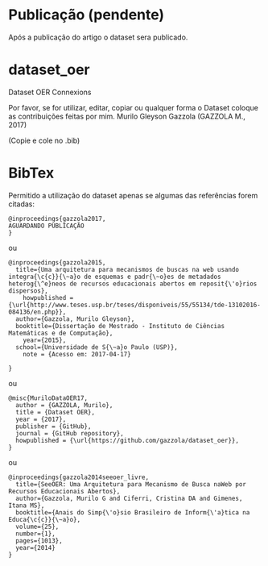 # Publicação (pendente)
Após a publicação do artigo o dataset sera publicado.

# dataset_oer
Dataset OER Connexions

Por favor, se for utilizar, editar, copiar ou qualquer forma o Dataset coloque as contribuições feitas por mim.
Murilo Gleyson Gazzola (GAZZOLA M., 2017)

(Copie e cole no .bib)
# BibTex
Permitido a utilização do dataset apenas se algumas das referências forem citadas:
```
@inproceedings{gazzola2017,
AGUARDANDO PUBLICAÇÃO
}
```

ou

```
@inproceedings{gazzola2015,
  title={Uma arquitetura para mecanismos de buscas na web usando integra{\c{c}}{\~a}o de esquemas e padr{\~o}es de metadados heterog{\^e}neos de recursos educacionais abertos em reposit{\'o}rios dispersos},
    howpublished = {\url{http://www.teses.usp.br/teses/disponiveis/55/55134/tde-13102016-084136/en.php}},
  author={Gazzola, Murilo Gleyson},
  booktitle={Dissertação de Mestrado - Instituto de Ciências Matemáticas e de Computação},
    year={2015},
  school={Universidade de S{\~a}o Paulo (USP)},
    note = {Acesso em: 2017-04-17}
  
}
```


ou

```
@misc{MuriloDataOER17,
  author = {GAZZOLA, Murilo},
  title = {Dataset OER},
  year = {2017},
  publisher = {GitHub},
  journal = {GitHub repository},
  howpublished = {\url{https://github.com/gazzola/dataset_oer}},
}
```
ou
```
@inproceedings{gazzola2014seeoer_livre,
  title={SeeOER: Uma Arquitetura para Mecanismo de Busca naWeb por Recursos Educacionais Abertos},
  author={Gazzola, Murilo G and Ciferri, Cristina DA and Gimenes, Itana MS},
  booktitle={Anais do Simp{\'o}sio Brasileiro de Inform{\'a}tica na Educa{\c{c}}{\~a}o},
  volume={25},
  number={1},
  pages={1013},
  year={2014}
}
```
